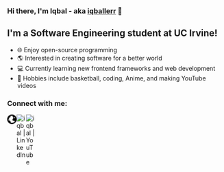 ### Hi there, I'm Iqbal - aka [iqballerr][website] 👋

## I'm a Software Engineering student at UC Irvine!
- 🌐 Enjoy open-source programming
- 🌎 Interested in creating software for a better world
- 💻 Currently learning new frontend frameworks and web development
- 🏀 Hobbies include basketball, coding, Anime, and making YouTube videos

### Connect with me:

[<img align = "left" alt="iqballodin.dev" width="22px" src="https://raw.githubusercontent.com/iconic/open-iconic/master/svg/globe.svg" />][website]
[<img align = "left" alt="iqbal | LinkedIn" width="22px" src="https://cdn.jsdelivr.net/npm/simple-icons@v3/icons/linkedin.svg" />][linkedin]
[<img align = "left" alt="iqbal | YouTube" width="22px" src="https://cdn.jsdelivr.net/npm/simple-icons@v3/icons/youtube.svg" />][youtube]

<br />


[website]: https://iqballodin.dev
[youtube]: https://www.youtube.com/channel/UC0Dd_ZNRayMi5MZzddrUpoA
[linkedin]: https://www.linkedin.com/in/iqbal-lodin/
